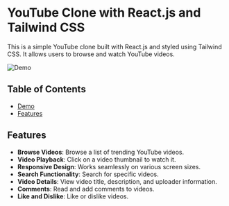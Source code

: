 # YouTube Clone with React.js and Tailwind CSS

This is a simple YouTube clone built with React.js and styled using Tailwind CSS. It allows users to browse and watch YouTube videos.

![Demo](https://vkr-yt-react-app.netlify.app/)

## Table of Contents

- [Demo](https://vkr-yt-react-app.netlify.app/)
- [Features](#features)


## Features

- **Browse Videos**: Browse a list of trending YouTube videos.
- **Video Playback**: Click on a video thumbnail to watch it.
- **Responsive Design**: Works seamlessly on various screen sizes.
- **Search Functionality**: Search for specific videos.
- **Video Details**: View video title, description, and uploader information.
- **Comments**: Read and add comments to videos.
- **Like and Dislike**: Like or dislike videos.
